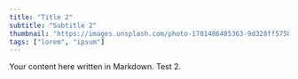 ```yaml
---
title: "Title 2"
subtitle: "Subtitle 2"
thumbnail: "https://images.unsplash.com/photo-1701486485363-9d328ff5758a?q=80&w=928&auto=format&fit=crop&ixlib=rb-4.0.3&ixid=M3wxMjA3fDB8MHxwaG90by1wYWdlfHx8fGVufDB8fHx8fA%3D%3D"
tags: ["lorem", "ipsum"]
---
```


Your content here written in Markdown. Test 2.
